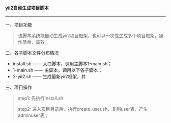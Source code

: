

#### yii2自动生成项目脚本

----



一、项目功能

> 该脚本系统能自动生成yii2项目框架，也可以一次性生成多个项目框架，操作简单、高效；



二、各子脚本文件分布情况

* install.sh —— 入口脚本，调用主脚本1-main.sh；
* 1-main.sh —— 主脚本，调用以下各子脚本；
* 2-yii2.sh —— 生成最新yii2框架，并





三、项目操作

> step1: 先执行install.sh
>
> step2: 进入项目目录后，执行create_user.sh，复制user表，产生adminuser表；
>
> 







